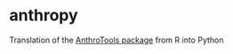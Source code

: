 # anthropy
Translation of the [AnthroTools package](https://github.com/alastair-JL/AnthroTools) from R into Python
